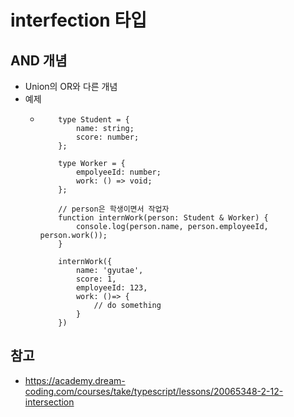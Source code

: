 # interfection 타입

## AND 개념
 - Union의 OR와 다른 개념
 - 예제
   -  ```
          type Student = {
              name: string;
              score: number;
          };

          type Worker = {
              empolyeeId: number;
              work: () => void;
          };

          // person은 학생이면서 작업자
          function internWork(person: Student & Worker) {
              console.log(person.name, person.employeeId, person.work());
          }

          internWork({
              name: 'gyutae',
              score: 1,
              employeeId: 123,
              work: ()=> {
                  // do something
              }
          })
      ```  

## 참고 
 - https://academy.dream-coding.com/courses/take/typescript/lessons/20065348-2-12-intersection
